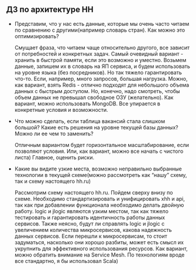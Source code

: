 ## ДЗ по архитектуре HH

* Представим, что у нас есть данные, которые мы очень часто читаем по сравнению с другими(например словарь стран). Как можно это оптимизировать?

    
    Смущает фраза, что читаем чаще относительно другого, все зависит от потребностей и конкретных задач. 
    Самый очевидный вариант - хранить в быстрой памяти, если это возможно и уместно. 
    Возьмем данные, запишем их в словарь на ЯП сервиса, и будем использовать на уровне языка (без посредников). Но так тяжело гарантировать что-то.
    Если, например, много запросов, большая нагрузка. Можно, как вариант, взять Redis - отлично подходят для небольшого объема данных с быстрым доступом.
    Но, конечно, надо смотреть, чтобы объем данных не превышал свободное ОЗУ (желательно). Как вариант, можно использовать MongoDB.
    Все упирается в конкретные условия и возможности.

* Что можно сделать, если таблица вакансий стала слишком большой? Какие есть решения на уровне текущей базы данных? Можно ли ее чем то заменить?


    Отличным вариантом будет горизонтальное масштабирование, если позволяют условия. 
    Или, как вариант, можно все начать с чистого листа) Главное, оценить риски.

* Какие вы видите узкие места, возможно неправильно выбранные технологии в текущей схеме(можно рассмотреть как “нашу” схему, так и схему настоящего hh.ru)

        
    Рассмотрим схему настоящего hh.ru. Пойдем сверху внизу по схеме.
    Необходимо стандартизировать и унифицировать xhh и api, так как при добавлении функционала необходимо делать двойную работу.
    logic и jlogic являются узким местом, так как тяжело тестировать и гарантировать идентичность работы данных сервисов.
    Также неясно, будут ли справлять logic и jlogic с увеличением количества микросервисов, какова надежность данных сервисов.
    Если перешли к микросервисам, то стоит задуматься, насколько они хорошо разбиты, может есть смысл их укрупнить для эффективного использования ресурсов.
    Как вариант, можно обратить внимание на Service Mesh.
    По технологиям вроде все стандартно, я бы использовал Scala)
